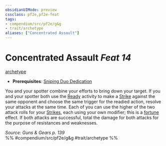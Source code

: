 ```yaml
---
obsidianUIMode: preview
cssclass: pf2e,pf2e-feat
tags:
- compendium/src/pf2e/g&g
- trait/archetype
aliases: ["Concentrated Assault"]
---
```

# Concentrated Assault  *Feat 14*  
[archetype](/rules/traits/archetype.md)  

- **Prerequisites**: [Sniping Duo Dedication](/compendium/feats/sniping-duo-dedication-g-g.md)

You and your spotter combine your efforts to bring down your target. If you and your spotter both use the [Ready](/rules/actions/ready.md) activity to make a [Strike](/rules/actions/strike.md) against the same opponent and choose the same trigger for the readied action, resolve your attacks at the same time. Each of you can use the higher of the two attack rolls for your [Strikes](/rules/actions/strike.md), each using your own modifier; this is a [fortune](/rules/traits/fortune.md) effect. If both attacks are successful, total the damage for both attacks for the purpose of resistances and weaknesses.

*Source: Guns & Gears p. 139*  
%% #compendium/src/pf2e/g&g #trait/archetype %%